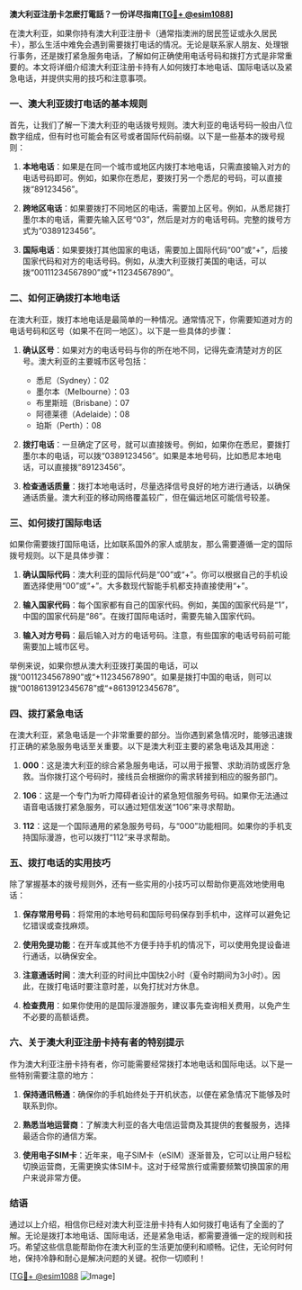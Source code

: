 **澳大利亚注册卡怎麽打電話？一份详尽指南[[TG💪+ @esim1088](https://t.me/s/esim1088)]**

在澳大利亚，如果你持有澳大利亚注册卡（通常指澳洲的居民签证或永久居民卡），那么生活中难免会遇到需要拨打电话的情况。无论是联系家人朋友、处理银行事务，还是拨打紧急服务电话，了解如何正确使用电话号码和拨打方式是非常重要的。本文将详细介绍澳大利亚注册卡持有人如何拨打本地电话、国际电话以及紧急电话，并提供实用的技巧和注意事项。

### **一、澳大利亚拨打电话的基本规则**

首先，让我们了解一下澳大利亚的电话拨号规则。澳大利亚的电话号码一般由八位数字组成，但有时也可能会有区号或者国际代码前缀。以下是一些基本的拨号规则：

1. **本地电话**：如果是在同一个城市或地区内拨打本地电话，只需直接输入对方的电话号码即可。例如，如果你在悉尼，要拨打另一个悉尼的号码，可以直接拨“89123456”。

2. **跨地区电话**：如果要拨打不同地区的电话，需要加上区号。例如，从悉尼拨打墨尔本的电话，需要先输入区号“03”，然后是对方的电话号码。完整的拨号方式为“0389123456”。

3. **国际电话**：如果要拨打其他国家的电话，需要加上国际代码“00”或“+”，后接国家代码和对方的电话号码。例如，从澳大利亚拨打美国的电话，可以拨“00111234567890”或“+11234567890”。

### **二、如何正确拨打本地电话**

在澳大利亚，拨打本地电话是最简单的一种情况。通常情况下，你需要知道对方的电话号码和区号（如果不在同一地区）。以下是一些具体的步骤：

1. **确认区号**：如果对方的电话号码与你的所在地不同，记得先查清楚对方的区号。澳大利亚的主要城市区号包括：
   - 悉尼（Sydney）：02
   - 墨尔本（Melbourne）：03
   - 布里斯班（Brisbane）：07
   - 阿德莱德（Adelaide）：08
   - 珀斯（Perth）：08

2. **拨打电话**：一旦确定了区号，就可以直接拨号。例如，如果你在悉尼，要拨打墨尔本的电话，可以拨“0389123456”。如果是本地号码，比如悉尼本地电话，可以直接拨“89123456”。

3. **检查通话质量**：拨打本地电话时，尽量选择信号良好的地方进行通话，以确保通话质量。澳大利亚的移动网络覆盖较广，但在偏远地区可能信号较差。

### **三、如何拨打国际电话**

如果你需要拨打国际电话，比如联系国外的家人或朋友，那么需要遵循一定的国际拨号规则。以下是具体步骤：

1. **确认国际代码**：澳大利亚的国际代码是“00”或“+”。你可以根据自己的手机设置选择使用“00”或“+”。大多数现代智能手机都支持直接使用“+”。

2. **输入国家代码**：每个国家都有自己的国家代码。例如，美国的国家代码是“1”，中国的国家代码是“86”。在拨打国际电话时，需要先输入国家代码。

3. **输入对方号码**：最后输入对方的电话号码。注意，有些国家的电话号码前可能需要加上城市区号。

举例来说，如果你想从澳大利亚拨打美国的电话，可以拨“0011234567890”或“+11234567890”。如果是拨打中国的电话，则可以拨“0018613912345678”或“+8613912345678”。

### **四、拨打紧急电话**

在澳大利亚，紧急电话是一个非常重要的部分。当你遇到紧急情况时，能够迅速拨打正确的紧急服务电话至关重要。以下是澳大利亚主要的紧急电话及其用途：

1. **000**：这是澳大利亚的综合紧急服务电话，可以用于报警、求助消防或医疗急救。当你拨打这个号码时，接线员会根据你的需求转接到相应的服务部门。

2. **106**：这是一个专门为听力障碍者设计的紧急短信服务号码。如果你无法通过语音电话拨打紧急服务，可以通过短信发送“106”来寻求帮助。

3. **112**：这是一个国际通用的紧急服务号码，与“000”功能相同。如果你的手机支持国际漫游，也可以拨打“112”来寻求帮助。

### **五、拨打电话的实用技巧**

除了掌握基本的拨号规则外，还有一些实用的小技巧可以帮助你更高效地使用电话：

1. **保存常用号码**：将常用的本地号码和国际号码保存到手机中，这样可以避免记忆错误或查找麻烦。

2. **使用免提功能**：在开车或其他不方便手持手机的情况下，可以使用免提设备进行通话，以确保安全。

3. **注意通话时间**：澳大利亚的时间比中国快2小时（夏令时期间为3小时）。因此，在拨打电话时要注意时差，以免打扰对方休息。

4. **检查费用**：如果你使用的是国际漫游服务，建议事先查询相关费用，以免产生不必要的高额话费。

### **六、关于澳大利亚注册卡持有者的特别提示**

作为澳大利亚注册卡持有者，你可能需要经常拨打本地电话和国际电话。以下是一些特别需要注意的地方：

1. **保持通讯畅通**：确保你的手机始终处于开机状态，以便在紧急情况下能够及时联系到你。

2. **熟悉当地运营商**：了解澳大利亚的各大电信运营商及其提供的套餐服务，选择最适合你的通信方案。

3. **使用电子SIM卡**：近年来，电子SIM卡（eSIM）逐渐普及，它可以让用户轻松切换运营商，无需更换实体SIM卡。这对于经常旅行或需要频繁切换国家的用户来说非常方便。

### **结语**

通过以上介绍，相信你已经对澳大利亚注册卡持有人如何拨打电话有了全面的了解。无论是拨打本地电话、国际电话，还是紧急电话，都需要遵循一定的规则和技巧。希望这些信息能帮助你在澳大利亚的生活更加便利和顺畅。记住，无论何时何地，保持冷静和耐心是解决问题的关键。祝你一切顺利！

[[TG💪+ @esim1088](https://t.me/s/esim1088) ![Image](https://i.postimg.cc/4NQfJmqS/Snipaste-2025-05-13-00-14-12.png)]